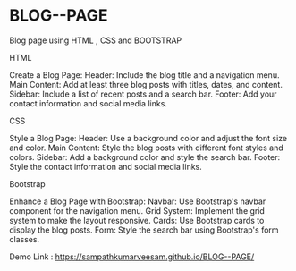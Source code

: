# BLOG--PAGE
Blog page using HTML , CSS and BOOTSTRAP

HTML

Create a Blog Page:
Header: Include the blog title and a navigation menu.
Main Content: Add at least three blog posts with titles, dates, and content.
Sidebar: Include a list of recent posts and a search bar.
Footer: Add your contact information and social media links.

CSS

Style a Blog Page:
Header: Use a background color and adjust the font size and color.
Main Content: Style the blog posts with different font styles and colors.
Sidebar: Add a background color and style the search bar.
Footer: Style the contact information and social media links.

Bootstrap

Enhance a Blog Page with Bootstrap:
Navbar: Use Bootstrap's navbar component for the navigation menu.
Grid System: Implement the grid system to make the layout responsive.
Cards: Use Bootstrap cards to display the blog posts.
Form: Style the search bar using Bootstrap's form classes.

Demo Link : https://sampathkumarveesam.github.io/BLOG--PAGE/
